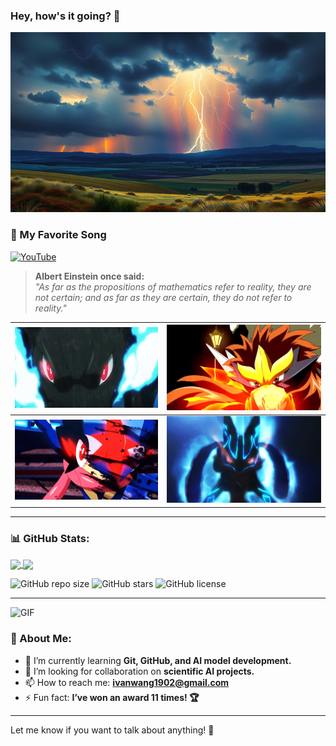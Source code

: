 ### Hey, how's it going? 👋

![Background](https://github.com/iwang1959/iwang1959/blob/main/background.jpg)


### 🎵 My Favorite Song  
[![YouTube](https://img.youtube.com/vi/gRLZQhZrj5c/0.jpg)](https://www.youtube.com/watch?v=gRLZQhZrj5c)


> **Albert Einstein once said:**  
> *"As far as the propositions of mathematics refer to reality, they are not certain; and as far as they are certain, they do not refer to reality."*

| ![Pokémon GIF](https://github.com/iwang1959/iwang1959/blob/main/pokemons.gif) | ![Pokémon GIF](https://github.com/iwang1959/iwang1959/blob/main/entei.gif) |
|---------------------------------------------|---------------------------------------------|
| ![Pokémon GIF](https://github.com/iwang1959/iwang1959/blob/main/greninja.gif) | ![Pokémon GIF](https://github.com/iwang1959/iwang1959/blob/main/lucario.gif) |




---

### 📊 GitHub Stats:
<a href="https://github.com/anuraghazra/github-readme-stats">
  <img height=180 align="center" src="https://github-readme-stats.vercel.app/api?username=iwang1959&show_icons=true&theme=radical" />
</a>
<a href="https://github.com/anuraghazra/convoychat">
  <img height=180 align="center" src="https://github-readme-stats.vercel.app/api/top-langs?username=iwang1959&layout=compact&langs_count=8&theme=radical" />
</a>


![GitHub repo size](https://img.shields.io/github/repo-size/iwang1959/my-repo)
![GitHub stars](https://img.shields.io/github/stars/iwang1959/my-repo?style=social)
![GitHub license](https://img.shields.io/github/license/iwang1959/my-repo)


---

![GIF](https://github.com/iwang1959/iwang1959/blob/main/blueeyes.gif)


### 🚀 About Me:
- 🌱 I’m currently learning **Git, GitHub, and AI model development.**
- 🤔 I’m looking for collaboration on **scientific AI projects.**
- 📫 How to reach me: **ivanwang1902@gmail.com**
- ⚡ Fun fact: **I’ve won an award 11 times! 🏆**

---

Let me know if you want to talk about anything! 🚀
